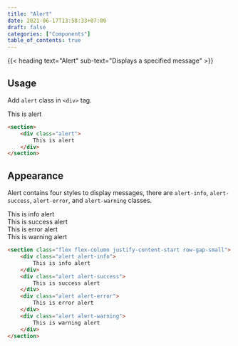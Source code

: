 ```yaml
---
title: "Alert"
date: 2021-06-17T13:58:33+07:00
draft: false
categories: ["Components"]
table_of_contents: true
---
```


{{< heading text="Alert" sub-text="Displays a specified message" >}}

## Usage

Add `alert` class in `<div>` tag.

<section>
    <div class="alert">
        This is alert
    </div>
</section>

``` html
<section>
    <div class="alert">
        This is alert
    </div>
</section>
```

## Appearance

Alert contains four styles to display messages, there are `alert-info`, `alert-success`, `alert-error`, and `alert-warning` classes.

<section class="flex flex-column justify-content-start row-gap-small">
    <div class="alert alert-info">
        This is info alert
    </div>
    <div class="alert alert-success">
        This is success alert
    </div>
    <div class="alert alert-error">
        This is error alert
    </div>
    <div class="alert alert-warning">
        This is warning alert
    </div>
</section>

``` html
<section class="flex flex-column justify-content-start row-gap-small">
    <div class="alert alert-info">
        This is info alert
    </div>
    <div class="alert alert-success">
        This is success alert
    </div>
    <div class="alert alert-error">
        This is error alert
    </div>
    <div class="alert alert-warning">
        This is warning alert
    </div>
</section>
```

